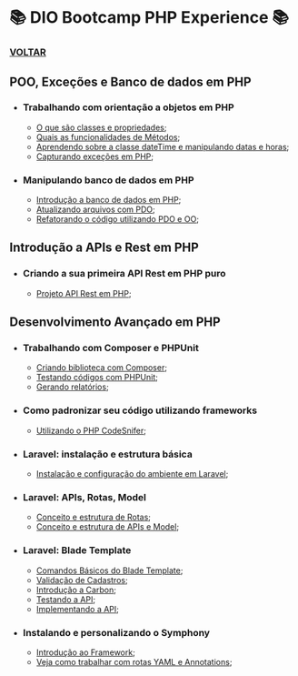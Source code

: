 # 📚 DIO Bootcamp PHP Experience 📚

### [**VOLTAR**](../../../../../)

## **POO, Exceções e Banco de dados em PHP**

- ### **Trabalhando com orientação a objetos em PHP**

  - [O que são classes e propriedades](https://github.com/LuizMiguelSR/DIO-Bootcamps/blob/2c7ae9be3b02519445ecebfa9eda2f9a93a58339/PHP-Experience/Exercicios/modulo-3/POO_Excecoes_BD/ContaBancaria.php);
  - [Quais as funcionalidades de Métodos](https://github.com/LuizMiguelSR/DIO-Bootcamps/blob/48b18b0ada4c2046a452d5767d744ab749b08c35/PHP-Experience/Exercicios/modulo-3/POO_Excecoes_BD/ContaBancaria.php);
  - [Aprendendo sobre a classe dateTime e manipulando datas e horas](https://github.com/LuizMiguelSR/DIO-Bootcamps/blob/67844d422155e48cd6f7829267f52dd6e0021905/PHP-Experience/Exercicios/modulo-3/POO_Excecoes_BD/datas.php);
  - [Capturando exceções em PHP](/PHP-Experience/Exercicios/modulo-3/POO_Excecoes_BD/Excecoes.php);

- ### **Manipulando banco de dados em PHP**

  - [Introdução a banco de dados em PHP](/PHP-Experience/Exercicios/modulo-3/POO_Excecoes_BD/bancoDeDados/);
  - [Atualizando arquivos com PDO](/PHP-Experience/Exercicios/modulo-3/POO_Excecoes_BD/bancoDeDados/);
  - [Refatorando o código utilizando PDO e OO](/PHP-Experience/Exercicios/modulo-3/POO_Excecoes_BD/novoBancoDeDados/);

## **Introdução a APIs e Rest em PHP**

- ### **Criando a sua primeira API Rest em PHP puro**

  - [Projeto API Rest em PHP](/PHP-Experience/Exercicios/modulo-3/Introducao_API_REST_PHP/API_Pratica/);

## **Desenvolvimento Avançado em PHP**

- ### **Trabalhando com Composer e PHPUnit**

  - [Criando biblioteca com Composer](/PHP-Experience/Exercicios/modulo-3/Desenvolvimento_Avancado_PHP/Digital-Cep/);
  - [Testando códigos com PHPUnit](/PHP-Experience/Exercicios/modulo-3/Desenvolvimento_Avancado_PHP/Digital-Cep/tests/SearchTest.php);
  - [Gerando relatórios](/PHP-Experience/Exercicios/modulo-3/Desenvolvimento_Avancado_PHP/Digital-Cep/report-tests.txt);

- ### **Como padronizar seu código utilizando frameworks**

  - [Utilizando o PHP CodeSnifer](/PHP-Experience/Exercicios/modulo-3/Desenvolvimento_Avancado_PHP/Digital-Cep/src/);

- ### **Laravel: instalação e estrutura básica**

  - [Instalação e configuração do ambiente em Laravel](/PHP-Experience/Exercicios/modulo-3/Desenvolvimento_Avancado_PHP/cadastro-laravel/);

- ### **Laravel: APIs, Rotas, Model**

  - [Conceito e estrutura de Rotas](/PHP-Experience/Exercicios/modulo-3/Desenvolvimento_Avancado_PHP/cadastro-laravel/);
  - [Conceito e estrutura de APIs e Model](/PHP-Experience/Exercicios/modulo-3/Desenvolvimento_Avancado_PHP/cadastro-laravel/);

- ### **Laravel: Blade Template**

  - [Comandos Básicos do Blade Template](https://github.com/LuizMiguelSR/DIO-Bootcamps/commit/ee1503433cdcd378f630cac49994f10179aa22f5);
  - [Validação de Cadastros](https://github.com/LuizMiguelSR/DIO-Bootcamps/commit/1a1fa39b4af8f047b42c93856ac5504015e27902);
  - [Introdução a Carbon](https://github.com/LuizMiguelSR/DIO-Bootcamps/commit/edf7540b606dc88dbbb1c53a209bc55c35f269d2);
  - [Testando a API](https://github.com/LuizMiguelSR/DIO-Bootcamps/commit/036f16475d603016f73b1ec873c027a043aae252);
  - [Implementando a API](https://github.com/LuizMiguelSR/DIO-Bootcamps/commit/e290a117ddae1410f23b80aa7ea5184178d919e8);

- ### **Instalando e personalizando o Symphony**

  - [Introdução ao Framework](/PHP-Experience/Exercicios/modulo-3/Desenvolvimento_Avancado_PHP/cadastro-symphony/);
  - [Veja como trabalhar com rotas YAML e Annotations](/PHP-Experience/Exercicios/modulo-3/Desenvolvimento_Avancado_PHP/cadastro-symphony/);
